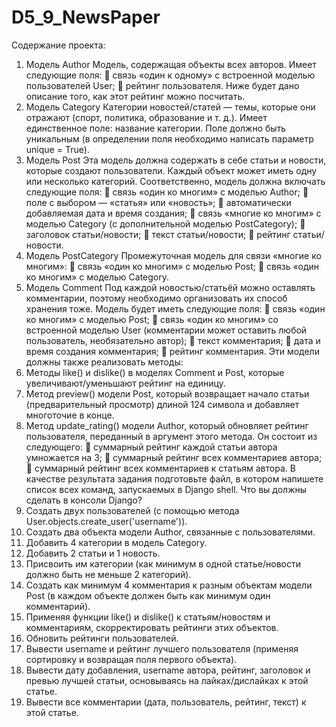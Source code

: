 # D5_9_NewsPaper
Содержание проекта:

1.	Модель Author
Модель, содержащая объекты всех авторов. 
Имеет следующие поля: 
	cвязь «один к одному» с встроенной моделью пользователей User;
	рейтинг пользователя. Ниже будет дано описание того, как этот рейтинг можно посчитать.
2.	Модель Category
Категории новостей/статей — темы, которые они отражают (спорт, политика, образование и т. д.). Имеет единственное поле: название категории. Поле должно быть уникальным (в определении поля необходимо написать параметр unique = True).
3.	Модель Post
Эта модель должна содержать в себе статьи и новости, которые создают пользователи. Каждый объект может иметь одну или несколько категорий.
Соответственно, модель должна включать следующие поля: 
	связь «один ко многим» с моделью Author;
	поле с выбором — «статья» или «новость»;
	автоматически добавляемая дата и время создания;
	связь «многие ко многим» с моделью Category (с дополнительной моделью PostCategory);
	заголовок статьи/новости;
	текст статьи/новости;
	рейтинг статьи/новости.
4.	Модель PostCategory
Промежуточная модель для связи «многие ко многим»: 
	связь «один ко многим» с моделью Post;
	связь «один ко многим» с моделью Category.
5.	Модель Comment
Под каждой новостью/статьёй можно оставлять комментарии, поэтому необходимо организовать их способ хранения тоже. 
Модель будет иметь следующие поля: 
	связь «один ко многим» с моделью Post;
	связь «один ко многим» со встроенной моделью User (комментарии может оставить любой пользователь, необязательно автор);
	текст комментария;
	дата и время создания комментария;
	рейтинг комментария.
Эти модели должны также реализовать методы:
1.	Методы like() и dislike() в моделях Comment и Post, которые увеличивают/уменьшают рейтинг на единицу.
2.	Метод preview() модели Post, который возвращает начало статьи (предварительный просмотр) длиной 124 символа и добавляет многоточие в конце.
3.	Метод update_rating() модели Author, который обновляет рейтинг пользователя, переданный в аргумент этого метода. 
Он состоит из следующего: 
	суммарный рейтинг каждой статьи автора умножается на 3;
	суммарный рейтинг всех комментариев автора;
	суммарный рейтинг всех комментариев к статьям автора.
В качестве результата задания подготовьте файл, в котором напишете список всех команд, запускаемых в Django shell.
Что вы должны сделать в консоли Django?
1.	Создать двух пользователей (с помощью метода User.objects.create_user('username')).
2.	Создать два объекта модели Author, связанные с пользователями.
3.	Добавить 4 категории в модель Category.
4.	Добавить 2 статьи и 1 новость.
5.	Присвоить им категории (как минимум в одной статье/новости должно быть не меньше 2 категорий).
6.	Создать как минимум 4 комментария к разным объектам модели Post (в каждом объекте должен быть как минимум один комментарий).
7.	Применяя функции like() и dislike() к статьям/новостям и комментариям, скорректировать рейтинги этих объектов.
8.	Обновить рейтинги пользователей.
9.	Вывести username и рейтинг лучшего пользователя (применяя сортировку и возвращая поля первого объекта).
10.	Вывести дату добавления, username автора, рейтинг, заголовок и превью лучшей статьи, основываясь на лайках/дислайках к этой статье.
11.	Вывести все комментарии (дата, пользователь, рейтинг, текст) к этой статье.
